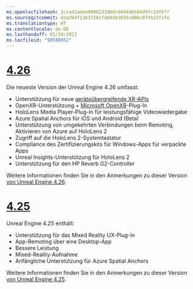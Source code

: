```yaml
---
ms.openlocfilehash: 2ccad1adee0098233d08c6694dbb84d9fc1df6ff
ms.sourcegitcommit: d3a3b4f13b3728cfdd4d43035c806c0791d3f2fe
ms.translationtype: HT
ms.contentlocale: de-DE
ms.lasthandoff: 01/20/2021
ms.locfileid: "98580052"
---
```

# <a name="426"></a>[4.26](#tab/ue426)

Die neueste Version der Unreal Engine 4.26 umfasst:
* Unterstützung für neue [geräteübergreifende XR-APIs](../unreal-porting.md)
* OpenXR-Unterstützung + [Microsoft OpenXR](https://github.com/microsoft/Microsoft-OpenXR-Unreal)-Plug-In 
* HoloLens Media Player-Plug-In für leistungsfähige Videowiedergabe
* Azure Spatial Anchors für iOS und Android (Beta)
* Unterstützung von umgekehrten Verbindungen beim Remoting, Aktivieren von Azure auf HoloLens 2
* Zugriff auf die HoloLens 2-Systemtastatur
* Compliance des Zertifizierungskits für Windows-Apps für verpackte Apps
* Unreal Insights-Unterstützung für HoloLens 2
* Unterstützung für den HP Reverb G2-Controller

Weitere Informationen finden Sie in den Anmerkungen zu dieser Version <a href="https://docs.unrealengine.com/Support/Builds/ReleaseNotes/4_26/index.html" target="_blank" title="Anmerkungen zu dieser Version von Unreal Engine 4.26"> von Unreal Engine 4.26</a>. 


# <a name="425"></a>[4.25](#tab/ue425)

Unreal Engine 4.25 enthält:
* Unterstützung für das Mixed Reality UX-Plug-In
* App-Remoting über eine Desktop-App
* Bessere Leistung
* Mixed-Reality-Aufnahme
* Anfängliche Unterstützung für Azure Spatial Anchors

Weitere Informationen finden Sie in den Anmerkungen zu dieser Version <a href="https://docs.unrealengine.com/Support/Builds/ReleaseNotes/4_25/index.html" target="_blank" title="Anmerkungen zu dieser Version von Unreal Engine 4.25"> von Unreal Engine 4.25</a>.